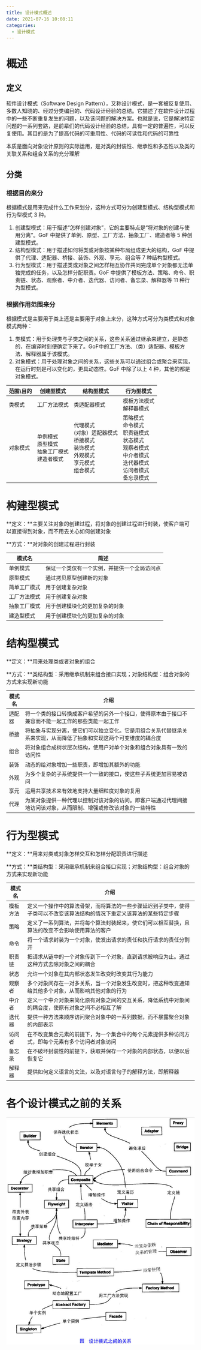 ```yaml
---
title: 设计模式概述
date: 2021-07-16 10:08:11
categories:
  - 设计模式
---
```


# 概述

## 定义

软件设计模式（Software Design Pattern），又称设计模式，是一套被反复使用、多数人知晓的、经过分类编目的、代码设计经验的总结。它描述了在软件设计过程中的一些不断重复发生的问题，以及该问题的解决方案。也就是说，它是解决特定问题的一系列套路，是前辈们的代码设计经验的总结，具有一定的普遍性，可以反复使用。其目的是为了提高代码的可重用性、代码的可读性和代码的可靠性

本质是面向对象设计原则的实际运用，是对类的封装性、继承性和多态性以及类的关联关系和组合关系的充分理解

## 分类

### 根据目的来分

根据模式是用来完成什么工作来划分，这种方式可分为创建型模式、结构型模式和行为型模式 3 种。

1. 创建型模式：用于描述“怎样创建对象”，它的主要特点是“将对象的创建与使用分离”。GoF 中提供了单例、原型、工厂方法、抽象工厂、建造者等 5 种创建型模式。
2. 结构型模式：用于描述如何将类或对象按某种布局组成更大的结构，GoF 中提供了代理、适配器、桥接、装饰、外观、享元、组合等 7 种结构型模式。
3. 行为型模式：用于描述类或对象之间怎样相互协作共同完成单个对象都无法单独完成的任务，以及怎样分配职责。GoF 中提供了模板方法、策略、命令、职责链、状态、观察者、中介者、迭代器、访问者、备忘录、解释器等 11 种行为型模式。

### 根据作用范围来分

根据模式是主要用于类上还是主要用于对象上来分，这种方式可分为类模式和对象模式两种：

1. 类模式：用于处理类与子类之间的关系，这些关系通过继承来建立，是静态的，在编译时刻便确定下来了。GoF中的工厂方法、（类）适配器、模板方法、解释器属于该模式。
2. 对象模式：用于处理对象之间的关系，这些关系可以通过组合或聚合来实现，在运行时刻是可以变化的，更具动态性。GoF 中除了以上 4 种，其他的都是对象模式。

| 范围\目的 | 创建型模式                                               | 结构型模式                                                   | 行为型模式                                                   |
| --------- | -------------------------------------------------------- | ------------------------------------------------------------ | ------------------------------------------------------------ |
| 类模式    | 工厂方法模式                                             | 类适配器模式                                                 | 模板方法模式<br />解释器模式                                 |
| 对象模式  | 单例模式<br />原型模式<br />抽象工厂模式<br />建造者模式 | 代理模式<br /> (对象）适配器模式<br />桥接模式<br />装饰模式<br />外观模式<br />享元模式<br />组合模式 | 策略模式<br />命令模式<br />职责链模式<br />状态模式<br />观察者模式<br />中介者模式<br />迭代器模式<br />访问者模式<br />备忘录模式 |

# 构建型模式

**定义：**主要关注对象的创建过程，将对象的创建过程进行封装，使客户端可以直接得到对象，而不用去关心如何创建对象

**方式：**对对象的创建过程进行封装

| 模式名       | 简述                                         |
| ------------ | -------------------------------------------- |
| 单例模式     | 保证一个类仅有一个实例，并提供一个全局访问点 |
| 原型模式     | 通过拷贝原型创建新的对象                     |
| 简单工厂模式 | 用于创建复杂对象                             |
| 工厂方法模式 | 用于创建复杂对象                             |
| 抽象工厂模式 | 用于创建模块化的更加复杂的对象               |
| 建造型模式   | 用于创建模块化的更加复杂的对象               |

# 结构型模式

**定义：**用来处理类或者对象的组合

**方式：**类结构型：采用继承机制来组合接口实现；对象结构型：组合对象的方式来实现新功能

| 模式名 | 介绍                                                         |
| ------ | ------------------------------------------------------------ |
| 适配器 | 将一个类的接口转换成客户希望的另外一个接口，使得原本由于接口不兼容而不能一起工作的那些类能一起工作 |
| 桥接   | 将抽象与实现分离，使它们可以独立变化。它是用组合关系代替继承关系来实现，从而降低了抽象和实现这两个可变维度的耦合度 |
| 组合   | 将对象组合成树状层次结构，使用户对单个对象和组合对象具有一致的访问性 |
| 装饰   | 动态的给对象增加一些职责，即增加其额外的功能                 |
| 外观   | 为多个复杂的子系统提供一个一致的接口，使这些子系统更加容易被访问 |
| 享元   | 运用共享技术来有效地支持大量细粒度对象的复用                 |
| 代理   | 为某对象提供一种代理以控制对该对象的访问。即客户端通过代理间接地访问该对象，从而限制、增强或修改该对象的一些特性 |

# 行为型模式

**定义：**用来对类或对象怎样交互和怎样分配职责进行描述

**方式：**类结构型：采用继承机制来组合接口实现；对象结构型：组合对象的方式来实现新功能

| 模式名   | 介绍                                                         |
| -------- | ------------------------------------------------------------ |
| 模板方法 | 定义一个操作中的算法骨架，而将算法的一些步骤延迟到子类中，使得子类可以不改变该算法结构的情况下重定义该算法的某些特定步骤 |
| 策略     | 定义了一系列算法，并将每个算法封装起来，使它们可以相互替换，且算法的改变不会影响使用算法的客户 |
| 命令     | 将一个请求封装为一个对象，使发出请求的责任和执行请求的责任分割开 |
| 职责链   | 把请求从链中的一个对象传到下一个对象，直到请求被响应为止。通过这种方式去除对象之间的耦合 |
| 状态     | 允许一个对象在其内部状态发生改变时改变其行为能力             |
| 观察者   | 多个对象间存在一对多关系，当一个对象发生改变时，把这种改变通知给其他多个对象，从而影响其他对象的行为 |
| 中介者   | 定义一个中介对象来简化原有对象之间的交互关系，降低系统中对象间的耦合度，使原有对象之间不必相互了解 |
| 迭代器   | 提供一种方法来顺序访问聚合对象中的一系列数据，而不暴露聚合对象的内部表示 |
| 访问者   | 在不改变集合元素的前提下，为一个集合中的每个元素提供多种访问方式，即每个元素有多个访问者对象访问 |
| 备忘录   | 在不破坏封装性的前提下，获取并保存一个对象的内部状态，以便以后恢复它 |
| 解释器   | 提供如何定义语言的文法，以及对语言句子的解释方法，即解释器   |

# 各个设计模式之前的关系

![img](设计模式概述\57a92d42-4d84-3aa9-a8b9-63a0b02c2c36.jpg)